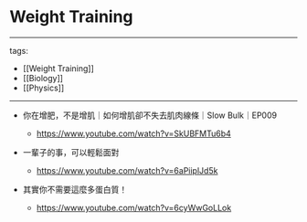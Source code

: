 # Weight Training

---
tags:
  - [[Weight Training]]
  - [[Biology]]
  - [[Physics]]
---


* 你在增肥，不是增肌｜如何增肌卻不失去肌肉線條｜Slow Bulk｜EP009
  * https://www.youtube.com/watch?v=SkUBFMTu6b4
* 一輩子的事，可以輕鬆面對
  * https://www.youtube.com/watch?v=6aPiiplJd5k

* 其實你不需要這麼多蛋白質！
  * https://www.youtube.com/watch?v=6cyWwGoLLok